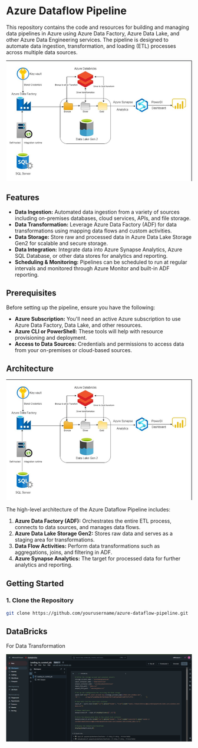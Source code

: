 # Azure Dataflow Pipeline

This repository contains the code and resources for building and managing data pipelines in Azure using Azure Data Factory, Azure Data Lake, and other Azure Data Engineering services. The pipeline is designed to automate data ingestion, transformation, and loading (ETL) processes across multiple data sources.

![Job Config 2](AZ-ETL.jpeg)

## Features 

- **Data Ingestion:** Automated data ingestion from a variety of sources including on-premises databases, cloud services, APIs, and file storage.
- **Data Transformation:** Leverage Azure Data Factory (ADF) for data transformations using mapping data flows and custom activities.
- **Data Storage:** Store raw and processed data in Azure Data Lake Storage Gen2 for scalable and secure storage.
- **Data Integration:** Integrate data into Azure Synapse Analytics, Azure SQL Database, or other data stores for analytics and reporting.
- **Scheduling & Monitoring:** Pipelines can be scheduled to run at regular intervals and monitored through Azure Monitor and built-in ADF reporting.

## Prerequisites 

Before setting up the pipeline, ensure you have the following:

- **Azure Subscription:** You'll need an active Azure subscription to use Azure Data Factory, Data Lake, and other resources.
- **Azure CLI or PowerShell:** These tools will help with resource provisioning and deployment.
- **Access to Data Sources:** Credentials and permissions to access data from your on-premises or cloud-based sources.

## Architecture 


![Job Config 2](AZ-ETL.jpeg)




The high-level architecture of the Azure Dataflow Pipeline includes:

1. **Azure Data Factory (ADF):** Orchestrates the entire ETL process, connects to data sources, and manages data flows.
2. **Azure Data Lake Storage Gen2:** Stores raw data and serves as a staging area for transformations.
3. **Data Flow Activities:** Perform data transformations such as aggregations, joins, and filtering in ADF.
4. **Azure Synapse Analytics:** The target for processed data for further analytics and reporting.

## Getting Started

### 1. Clone the Repository

```bash
git clone https://github.com/yourusername/azure-dataflow-pipeline.git
```

## DataBricks
  For Data Transformation
  
![Job Config 2](Databricks.png)
